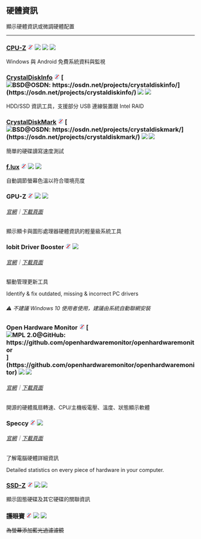 ## 硬體資訊

顯示硬體資訊或微調硬體配置

---

### [CPU-Z](http://www.cpuid.com/softwares/cpu-z.html) ![](../assets/free.png) ![](../assets/earth-globe.png) ![](../assets/usb.png) ![](../assets/multi_platform.png)

Windows 與 Android 免費系統資料與監視

### [CrystalDiskInfo](http://crystalmark.info/software/CrystalDiskInfo/index-e.html) ![](../assets/free.png) [![](../assets/open-source-icon.png "BSD@OSDN: https://osdn.net/projects/crystaldiskinfo/")](https://osdn.net/projects/crystaldiskinfo/) ![](../assets/earth-globe.png) ![](../assets/usb.png)

HDD/SSD 資訊工具，支援部分 USB 連線裝置跟 Intel RAID

### [CrystalDiskMark](http://crystalmark.info/software/CrystalDiskMark/index-e.html) ![](../assets/free.png) [![](../assets/open-source-icon.png "BSD@OSDN: https://osdn.net/projects/crystaldiskmark/")](https://osdn.net/projects/crystaldiskmark/) ![](../assets/earth-globe.png) ![](../assets/usb.png)

簡單的硬碟讀寫速度測試

### [f.lux](http://stereopsis.com/flux/) ![](../assets/free.png) ![](../assets/united-states.png) ![](../assets/multi_platform.png)

自動調節螢幕色溫以符合環境亮度

### GPU-Z ![](../assets/free.png) ![](../assets/earth-globe.png) ![](../assets/usb.png)

###### [官網](https://www.techpowerup.com/gpuz/)｜[下載頁面](https://www.techpowerup.com/download/techpowerup-gpu-z/#)

顯示顯卡與圖形處理器硬體資訊的輕量級系統工具

### Iobit Driver Booster ![](../assets/free.png) ![](../assets/earth-globe.png)

###### [官網](http://www.iobit.com/en/driver-booster.php)｜[下載頁面](http://download.cnet.com/Driver-Booster/3001-18513_4-75992725.html?hasJs=n&part=dl-)

驅動管理更新工具

Identify & fix outdated, missing & incorrect PC drivers

###### ⚠ 不建議 Windows 10 使用者使用，建議由系統自動聯網安裝

### Open Hardware Monitor ![](../assets/free.png) [![](../assets/open-source-icon.png "MPL 2.0@GitHub: https://github.com/openhardwaremonitor/openhardwaremonitor")](https://github.com/openhardwaremonitor/openhardwaremonitor) ![](../assets/united-states.png) ![](../assets/usb.png)

###### [官網](http://openhardwaremonitor.org/)｜[下載頁面](http://openhardwaremonitor.org/downloads/)

開源的硬體風扇轉速、CPU/主機板電壓、溫度、狀態顯示軟體

### Speccy ![](../assets/free.png) ![](../assets/earth-globe.png)

###### [官網](https://www.piriform.com/speccy)｜[下載頁面](https://www.piriform.com/speccy/download/standard)

了解電腦硬體詳細資訊

Detailed statistics on every piece of hardware in your computer.

### [SSD-Z](http://aezay.dk/aezay/ssdz/) ![](../assets/free.png) ![](../assets/united-states.png) ![](../assets/usb.png)

顯示固態硬碟及其它硬碟的關聯資訊

### ~~護眼寶~~ ![](../assets/free.png) ![](../assets/china.png) ![](../assets/multi_platform.png)

~~為螢幕添加藍光過濾濾鏡~~
